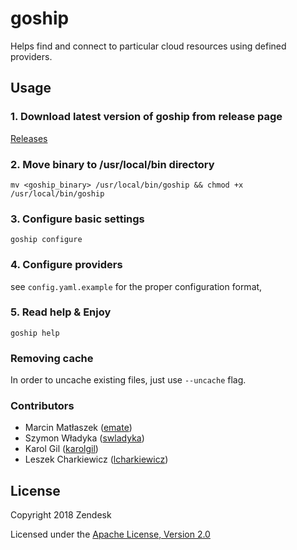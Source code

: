# goship

Helps find and connect to particular cloud resources using defined providers.

## Usage

### 1. Download latest version of goship from release page

[Releases](https://github.com/zendesk/goship/releases/latest)

### 2. Move binary to /usr/local/bin directory

```mv <goship_binary> /usr/local/bin/goship && chmod +x /usr/local/bin/goship```

### 3. Configure basic settings

```goship configure```

### 4. Configure providers

see `config.yaml.example` for the proper configuration format,

### 5. Read help & Enjoy

```goship help```

### Removing cache

In order to uncache existing files, just use `--uncache` flag.

### Contributors

* Marcin Matłaszek ([emate](https://github.com/emate))
* Szymon Władyka ([swladyka](https://github.com/swladyka))
* Karol Gil ([karolgil](https://github.com/karolgil))
* Leszek Charkiewicz ([lcharkiewicz](https://github.com/lcharkiewicz))

## License

Copyright 2018 Zendesk

Licensed under the [Apache License, Version 2.0](LICENSE)
